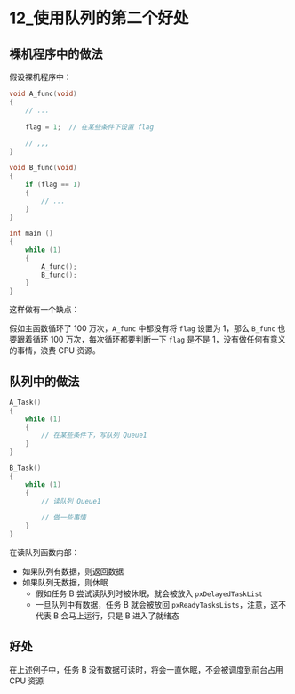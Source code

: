 # 12_使用队列的第二个好处



## 裸机程序中的做法

假设裸机程序中：

```c
void A_func(void)
{
    // ...
    
    flag = 1;  // 在某些条件下设置 flag
    
    // ,,,
}

void B_func(void)
{
    if (flag == 1)
    {
        // ...
    }
}

int main ()
{
    while (1)
    {
	    A_func();
        B_func();
    }
}
```

这样做有一个缺点：

假如主函数循环了 100 万次，`A_func` 中都没有将 `flag` 设置为 1，那么 `B_func` 也要跟着循环 100 万次，每次循环都要判断一下 `flag` 是不是 1，没有做任何有意义的事情，浪费 CPU 资源。



## 队列中的做法

```c
A_Task()
{
    while (1)
    {
        // 在某些条件下，写队列 Queue1
    }
}

B_Task()
{
    while (1)
    {
        // 读队列 Queue1
        
        // 做一些事情
    }
}
```

在读队列函数内部：

- 如果队列有数据，则返回数据
- 如果队列无数据，则休眠
  - 假如任务 B 尝试读队列时被休眠，就会被放入 `pxDelayedTaskList`
  - 一旦队列中有数据，任务 B 就会被放回 `pxReadyTasksLists`，注意，这不代表 B 会马上运行，只是 B 进入了就绪态



## 好处

在上述例子中，任务 B 没有数据可读时，将会一直休眠，不会被调度到前台占用 CPU 资源